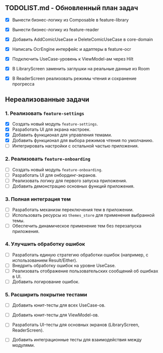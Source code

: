 ## TODOLIST.md - Обновленный план задач

- [x] Вынести бизнес-логику из Composable в feature-library
- [x] Вынести бизнес-логику из feature-reader
- [x] Добавить AddComicUseCase и DeleteComicUseCase в core-domain
- [x] Написать OcrEngine интерфейс и адаптеры в feature-ocr
- [x] Подключить UseCase-уровень к ViewModel-ам через Hilt
- [x] В LibraryScreen заменить заглушки на реальные данные из Room
- [x] В ReaderScreen реализовать режимы чтения и сохранение прогресса



## Нереализованные задачи

### 1. Реализовать `feature-settings`
- [x] Создать новый модуль `feature-settings`.
- [x] Разработать UI для экрана настроек.
- [x] Добавить функционал для управления темами.
- [x] Добавить функционал для выбора режимов чтения по умолчанию.
- [ ] Интегрировать настройки с остальной частью приложения.

### 2. Реализовать `feature-onboarding`
- [ ] Создать новый модуль `feature-onboarding`.
- [ ] Разработать UI для онбординг-экранов.
- [ ] Реализовать логику для первого запуска приложения.
- [ ] Добавить демонстрацию основных функций приложения.

### 3. Полная интеграция тем
- [ ] Разработать механизм переключения тем в приложении.
- [ ] Использовать ресурсы из `themes_store` для применения выбранной темы.
- [ ] Обеспечить динамическое применение тем без перезапуска приложения.

### 4. Улучшить обработку ошибок
- [ ] Разработать единую стратегию обработки ошибок (например, с использованием Result/Either).
- [ ] Внедрить обработку ошибок на уровне UseCase.
- [ ] Реализовать отображение пользовательских сообщений об ошибках в UI.
- [ ] Добавить логирование ошибок.

### 5. Расширить покрытие тестами
- [ ] Добавить юнит-тесты для всех UseCase-ов.
- [ ] Добавить юнит-тесты для ViewModel-ов.
- [ ] Разработать UI-тесты для основных экранов (LibraryScreen, ReaderScreen).
- [ ] Добавить интеграционные тесты для взаимодействия между модулями.


